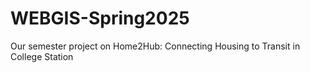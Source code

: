 # WEBGIS-Spring2025
Our semester project on Home2Hub: Connecting Housing to Transit in College Station
